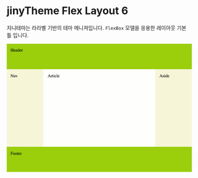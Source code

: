 # jinyTheme Flex Layout 6
지니테마는 라라벨 기반의 테마 메니져입니다. 
`FlexBox` 모델을 응용한 레이아웃 기본 틀 입니다.

![layout](./images/layout6.gif)

